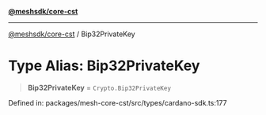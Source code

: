[**@meshsdk/core-cst**](../README.md)

***

[@meshsdk/core-cst](../globals.md) / Bip32PrivateKey

# Type Alias: Bip32PrivateKey

> **Bip32PrivateKey** = `Crypto.Bip32PrivateKey`

Defined in: packages/mesh-core-cst/src/types/cardano-sdk.ts:177
